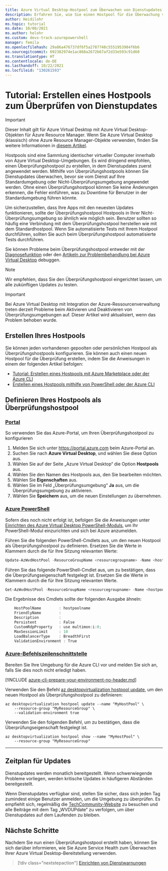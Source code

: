 ```yaml
---
title: Azure Virtual Desktop-Hostpool zum Überwachen von Dienstupdates – Azure
description: Erfahren Sie, wie Sie einen Hostpool für die Überwachung von Dienstupdates erstellen, bevor Updates in der Produktion bereitgestellt werden.
author: Heidilohr
ms.topic: tutorial
ms.date: 10/08/2021
ms.author: helohr
ms.custom: devx-track-azurepowershell
manager: femila
ms.openlocfilehash: 29a86a476737df6f5a2787748c5551953984f6b6
ms.sourcegitcommit: 692382974e1ac868a2672b67af2d33e593c91d60
ms.translationtype: HT
ms.contentlocale: de-DE
ms.lasthandoff: 10/22/2021
ms.locfileid: "130261593"
---
```

# <a name="tutorial-create-a-host-pool-to-validate-service-updates"></a>Tutorial: Erstellen eines Hostpools zum Überprüfen von Dienstupdates

>[!IMPORTANT]
>Dieser Inhalt gilt für Azure Virtual Desktop mit Azure Virtual Desktop-Objekten für Azure Resource Manager. Wenn Sie Azure Virtual Desktop (klassisch) ohne Azure Resource Manager-Objekte verwenden, finden Sie weitere Informationen in [diesem Artikel](./virtual-desktop-fall-2019/create-validation-host-pool-2019.md).

Hostpools sind eine Sammlung identischer virtueller Computer innerhalb von Azure Virtual Desktop-Umgebungen. Es wird dringend empfohlen, einen Überprüfungshostpool zu erstellen, in dem Dienstupdates zuerst angewendet werden. Mithilfe von Überprüfungshostpools können Sie Dienstupdates überwachen, bevor sie vom Dienst auf Ihre Standardumgebung oder Nicht-Überprüfungsumgebung angewendet werden. Ohne einen Überprüfungshostpool können Sie keine Änderungen erkennen, die Fehler einführen, was zu Downtime für Benutzer in der Standardumgebung führen könnte.

Um sicherzustellen, dass Ihre Apps mit den neuesten Updates funktionieren, sollte der Überprüfungshostpool Hostpools in Ihrer Nicht-Überprüfungsumgebung so ähnlich wie möglich sein. Benutzer sollten so häufig eine Verbindung mit dem Überprüfungshostpool herstellen wie mit dem Standardhostpool. Wenn Sie automatisierte Tests mit Ihrem Hostpool durchführen, sollten Sie auch beim Überprüfungshostpool automatisierte Tests durchführen.

Sie können Probleme beim Überprüfungshostpool entweder mit der [Diagnosefunktion](./troubleshoot-set-up-overview.md) oder den [Artikeln zur Problembehandlung bei Azure Virtual Desktop](troubleshoot-set-up-overview.md) debuggen.

>[!NOTE]
> Wir empfehlen, dass Sie den Überprüfungshostpool eingerichtet lassen, um alle zukünftigen Updates zu testen.

>[!IMPORTANT]
>Bei Azure Virtual Desktop mit Integration der Azure-Ressourcenverwaltung treten derzeit Probleme beim Aktivieren und Deaktivieren von Überprüfungsumgebungen auf. Dieser Artikel wird aktualisiert, wenn das Problem behoben wurde.

## <a name="create-your-host-pool"></a>Erstellen Ihres Hostpools

Sie können jeden vorhandenen gepoolten oder persönlichen Hostpool als Überprüfungshostpools konfigurieren. Sie können auch einen neuen Hostpool für die Überprüfung erstellen, indem Sie die Anweisungen in einem der folgenden Artikel befolgen:
- [Tutorial: Erstellen eines Hostpools mit Azure Marketplace oder der Azure CLI](create-host-pools-azure-marketplace.md)
- [Erstellen eines Hostpools mithilfe von PowerShell oder der Azure CLI](create-host-pools-powershell.md)

## <a name="define-your-host-pool-as-a-validation-host-pool"></a>Definieren Ihres Hostpools als Überprüfungshostpool

### <a name="portal"></a>[Portal](#tab/azure-portal)

So verwenden Sie das Azure-Portal, um Ihren Überprüfungshostpool zu konfigurieren

1. Melden Sie sich unter <https://portal.azure.com> beim Azure-Portal an.
2. Suchen Sie nach **Azure Virtual Desktop**, und wählen Sie diese Option aus.
3. Wählen Sie auf der Seite „Azure Virtual Desktop“ die Option **Hostpools** aus.
4. Wählen Sie den Namen des Hostpools aus, den Sie bearbeiten möchten.
5. Wählen Sie **Eigenschaften** aus.
6. Wählen Sie im Feld „Überprüfungsumgebung“ **Ja** aus, um die Überprüfungsumgebung zu aktivieren.
7. Wählen Sie **Speichern** aus, um die neuen Einstellungen zu übernehmen.

### <a name="azure-powershell"></a>[Azure PowerShell](#tab/azure-powershell)

Sofern dies noch nicht erfolgt ist, befolgen Sie die Anweisungen unter [Einrichten des Azure Virtual Desktop PowerShell-Moduls](powershell-module.md), um Ihr PowerShell-Modul einzurichten und sich bei Azure anzumelden.

Führen Sie die folgenden PowerShell-Cmdlets aus, um den neuen Hostpool als Überprüfungshostpool zu definieren. Ersetzen Sie die Werte in Klammern durch die für Ihre Sitzung relevanten Werte:

```powershell
Update-AzWvdHostPool -ResourceGroupName <resourcegroupname> -Name <hostpoolname> -ValidationEnvironment:$true
```

Führen Sie das folgende PowerShell-Cmdlet aus, um zu bestätigen, dass die Überprüfungseigenschaft festgelegt ist. Ersetzen Sie die Werte in Klammern durch die für Ihre Sitzung relevanten Werte.

```powershell
Get-AzWvdHostPool -ResourceGroupName <resourcegroupname> -Name <hostpoolname> | Format-List
```

Die Ergebnisse des Cmdlets sollte der folgenden Ausgabe ähneln:

```powershell
    HostPoolName        : hostpoolname
    FriendlyName        :
    Description         :
    Persistent          : False
    CustomRdpProperty   : use multimon:i:0;
    MaxSessionLimit     : 10
    LoadBalancerType    : BreadthFirst
    ValidationEnvironment : True
```

### <a name="azure-cli"></a>[Azure-Befehlszeilenschnittstelle](#tab/azure-cli)

Bereiten Sie Ihre Umgebung für die Azure CLI vor und melden Sie sich an, falls Sie dies noch nicht erledigt haben.

[!INCLUDE [azure-cli-prepare-your-environment-no-header.md](../../includes/azure-cli-prepare-your-environment-no-header.md)]

Verwenden Sie den Befehl [az desktopvirtualization hostpool update](/cli/azure/desktopvirtualization#az_desktopvirtualization_hostpool_update), um den neuen Hostpool als Überprüfungshostpool zu definieren:

```azurecli
az desktopvirtualization hostpool update --name "MyHostPool" \
    --resource-group "MyResourceGroup" \
    --validation-environment true
```

Verwenden Sie den folgenden Befehl, um zu bestätigen, dass die Überprüfungseigenschaft festgelegt ist.

```azurecli
az desktopvirtualization hostpool show --name "MyHostPool" \
    --resource-group "MyResourceGroup" 
```
---

## <a name="update-schedule"></a>Zeitplan für Updates

Dienstupdates werden monatlich bereitgestellt. Wenn schwerwiegende Probleme vorliegen, werden kritische Updates in häufigeren Abständen bereitgestellt.

Wenn Dienstupdates verfügbar sind, stellen Sie sicher, dass sich jeden Tag zumindest einige Benutzer anmelden, um die Umgebung zu überprüfen. Es empfiehlt sich, regelmäßig die [TechCommunity-Website](https://techcommunity.microsoft.com/t5/forums/searchpage/tab/message?filter=location&q=wvdupdate&location=forum-board:WindowsVirtualDesktop&sort_by=-topicPostDate&collapse_discussion=true) zu besuchen und alle Beiträge mit dem Tag „WVDUPdate“ zu verfolgen, um über Dienstupdates auf dem Laufenden zu bleiben.

## <a name="next-steps"></a>Nächste Schritte

Nachdem Sie nun einen Überprüfungshostpool erstellt haben, können Sie sich darüber informieren, wie Sie Azure Service Health zum Überwachen Ihrer Azure Virtual Desktop-Bereitstellung verwenden.

> [!div class="nextstepaction"]
> [Einrichten von Dienstwarnungen](./set-up-service-alerts.md)